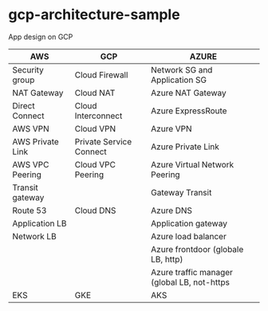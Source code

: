 # gcp-architecture-sample
App design on GCP 


| AWS  | GCP | AZURE
| ------------- | ------------- | ------------- |
| Security group  | Cloud Firewall  | Network SG and Application SG
| NAT Gateway  | Cloud NAT  | Azure NAT Gateway
| Direct Connect | Cloud Interconnect | Azure ExpressRoute
| AWS VPN | Cloud VPN | Azure VPN
| AWS Private Link | Private Service Connect | Azure Private Link
| AWS VPC Peering | Cloud VPC Peering | Azure Virtual Network Peering
| Transit gateway |                   | Gateway Transit
| Route 53 | Cloud DNS | Azure DNS
| Application LB |                   | Application gateway
| Network LB |     | Azure load balancer
| | | Azure frontdoor (globale LB, http)
| | | Azure traffic manager (global LB, not-https
| EKS | GKE | AKS
